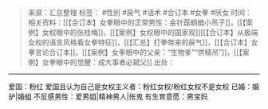 > 来源：汇总整理
> 标签： #性别 #戾气 #话术 #合订本 #女拳 #厌女
> 时间：
> 相关资料：[[【合订本】女拳眼中的正常男性：金针菇蝈蝻小吊子]]，[[【案例】女权眼中的张桂梅]]，[[【案例】女权眼中的国家观]][[【合订本】从极端女权的语言风格看女拳特征]]，[[【汇总】打拳带来的戾气]]，[[【合订本】女拳言论合订本]]，[[【案例】女拳眼中的父亲：“生物爹”“供精吊”]]，[[【案例】女拳眼中的觉醒：成大事者必弑父]]
> 出处：
***
爱国：粉红
爱国且认为自己是女权主义者：粉红女权/粉红女权不是女权
已婚：婚驴|婚蛆
不反感男性：爱男姐|精神男人|伥鬼
有生育意愿：男宝妈